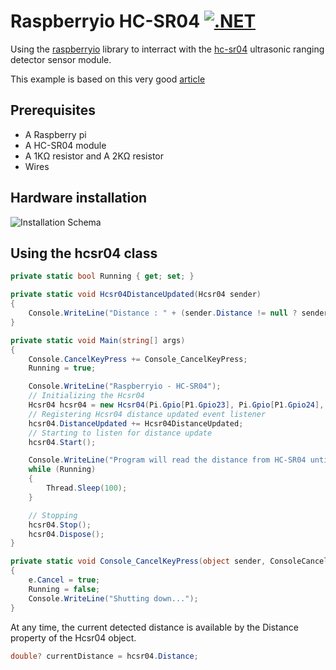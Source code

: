 # Raspberryio HC-SR04 [![.NET](https://github.com/valcriss/raspberryio-hc-sr04/actions/workflows/dotnet.yml/badge.svg)](https://github.com/valcriss/raspberryio-hc-sr04/actions/workflows/dotnet.yml)
Using the [raspberryio](https://github.com/unosquare/raspberryio "raspberryio") library to interract with the [hc-sr04](https://cdn.sparkfun.com/datasheets/Sensors/Proximity/HCSR04.pdf "hc-sr04") ultrasonic ranging detector sensor module.

This example is based on this very good [article](https://raspberry-lab.fr/Composants/Mesure-de-distance-avec-HC-SR04-Raspberry-Francais/) 

## Prerequisites
- A Raspberry pi
- A HC-SR04 module
- A 1KΩ resistor and A 2KΩ resistor
- Wires

## Hardware installation

![Installation Schema](https://raspberry-lab.fr/Composants/Mesure-de-distance-avec-HC-SR04-Raspberry-Francais/Images/Schema-Branchement-Raspberry-Model.3-HC-SR04.png "Installation Schema")

## Using the hcsr04 class
```C#
private static bool Running { get; set; }

private static void Hcsr04DistanceUpdated(Hcsr04 sender)
{
    Console.WriteLine("Distance : " + (sender.Distance != null ? sender.Distance + "cm" : "No obstacle detected or too close ( distance < 2cm or distance >3m )"));
}

private static void Main(string[] args)
{
    Console.CancelKeyPress += Console_CancelKeyPress;
    Running = true;

    Console.WriteLine("Raspberryio - HC-SR04");
    // Initializing the Hcsr04
    Hcsr04 hcsr04 = new Hcsr04(Pi.Gpio[P1.Gpio23], Pi.Gpio[P1.Gpio24], 100);
    // Registering Hcsr04 distance updated event listener
    hcsr04.DistanceUpdated += Hcsr04DistanceUpdated;
    // Starting to listen for distance update
    hcsr04.Start();

    Console.WriteLine("Program will read the distance from HC-SR04 until you cancel it by CTRL+C");
    while (Running)
    {
        Thread.Sleep(100);
    }

    // Stopping
    hcsr04.Stop();
    hcsr04.Dispose();
}

private static void Console_CancelKeyPress(object sender, ConsoleCancelEventArgs e)
{
    e.Cancel = true;
    Running = false;
    Console.WriteLine("Shutting down...");
}
```

At any time, the current detected distance is available by the Distance property of the Hcsr04 object.

```C#
double? currentDistance = hcsr04.Distance;
```